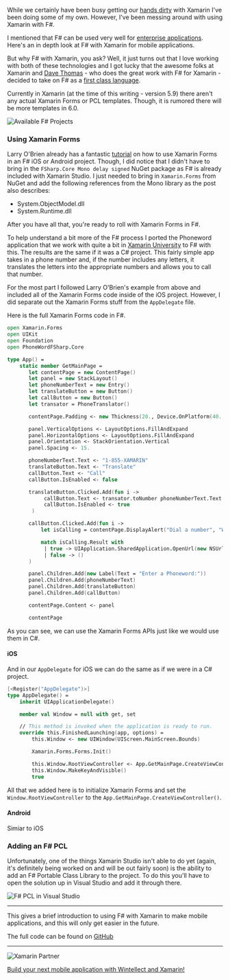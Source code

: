 While we certainly have been busy getting our [hands dirty](http://www.wintellect.com/devcenter/tag/xamarin) with Xamarin I've been doing some of my own. However, I've been messing around with using Xamarin with F#.

I mentioned that F# can be used very well for [enterprise applications](http://www.wintellect.com/devcenter/jwood/using-f-for-enterprise-applications). Here's an in depth look at F# with Xamarin for mobile applications.

But why F# with Xamarin, you ask? Well, it just turns out that I love working with both of these technologies and I got lucky that the awesome folks at Xamarin and [Dave Thomas](http://7sharpnine.com/) - who does the great work with F# for Xamarin -  decided to take on F# as a [first class language](http://developer.xamarin.com/guides/cross-platform/fsharp/).

Currently in Xamarin (at the time of this writing - version 5.9) there aren't any actual Xamarin Forms or PCL templates. Though, it is rumored there will be more templates in 6.0.

![Available F# Projects](https://dl.dropboxusercontent.com/s/mxdnb6gfnxbhbs0/FSharp-Solution.jpg?dl=0)

### Using Xamarin Forms
Larry O'Brien already has a fantastic [tutorial](http://www.knowing.net/index.php/2014/08/27/xamarin-forms-programming-in-f/) on how to use Xamarin Forms in an F# iOS or Android project. Though, I did notice that I didn't have to bring in the `FSharp.Core Mono delay signed` NuGet package as F# is already included with Xamarin Studio. I just needed to bring in `Xamarin.Forms` from NuGet and add the following references from the Mono library as the post also describes:

 - System.ObjectModel.dll
 - System.Runtime.dll

After you have all that, you're ready to roll with Xamarin Forms in F#. 

To help understand a bit more of the F# process I ported the Phoneword application that we work with quite a bit in [Xamarin University](https://xamarin.com/university) to F# with this. The results are the same if it was a C# project. This fairly simple app takes in a phone number and, if the number includes any letters, it translates the letters into the appropriate numbers and allows you to call that number.

For the most part I followed Larry O'Brien's example from above and included all of the Xamarin Forms code inside of the iOS project. However, I did separate out the Xamarin Forms stuff from the `AppDelegate` file.

Here is the full Xamarin Forms code in F#.
```fsharp
open Xamarin.Forms
open UIKit
open Foundation
open PhoneWordFSharp.Core

type App() =
    static member GetMainPage =
       let contentPage = new ContentPage()
       let panel = new StackLayout()
       let phoneNumberText = new Entry()
       let translateButton = new Button()
       let callButton = new Button()
       let transator = PhoneTranslator()

       contentPage.Padding <- new Thickness(20., Device.OnPlatform(40., 20., 20.), 20., 20.)

       panel.VerticalOptions <- LayoutOptions.FillAndExpand
       panel.HorizontalOptions <- LayoutOptions.FillAndExpand
       panel.Orientation <- StackOrientation.Vertical
       panel.Spacing <- 15.

       phoneNumberText.Text <- "1-855-XAMARIN"
       translateButton.Text <- "Translate"
       callButton.Text <- "Call"
       callButton.IsEnabled <- false

       translateButton.Clicked.Add(fun i -> 
            callButton.Text <- transator.toNumber phoneNumberText.Text
            callButton.IsEnabled <- true
        )

       callButton.Clicked.Add(fun i ->
           let isCalling = contentPage.DisplayAlert("Dial a number", "Would you like to call " + phoneNumberText.Text, "Yes", "No")

           match isCalling.Result with
            | true -> UIApplication.SharedApplication.OpenUrl(new NSUrl("tel:" + phoneNumberText.Text)) |> ignore
            | false -> ()
       )

       panel.Children.Add(new Label(Text = "Enter a Phoneword:"))
       panel.Children.Add(phoneNumberText)
       panel.Children.Add(translateButton)
       panel.Children.Add(callButton)

       contentPage.Content <- panel

       contentPage
```

As you can see, we can use the Xamarin Forms APIs just like we would use them in C#.

#### iOS
And in our `AppDelegate` for iOS we can do the same as if we were in a C# project.

```fsharp
[<Register("AppDelegate")>]
type AppDelegate() = 
    inherit UIApplicationDelegate()

    member val Window = null with get, set

    // This method is invoked when the application is ready to run.
    override this.FinishedLaunching(app, options) = 
        this.Window <- new UIWindow(UIScreen.MainScreen.Bounds)

        Xamarin.Forms.Forms.Init()

        this.Window.RootViewController <- App.GetMainPage.CreateViewController()
        this.Window.MakeKeyAndVisible()
        true
```

All that we added here is to initialize Xamarin Forms and set the `Window.RootViewController` to the `App.GetMainPage.CreateViewController()`.

#### Android
Simiar to iOS

### Adding an F# PCL
Unfortunately, one of the things Xamarin Studio isn't able to do yet (again, it's definitely being worked on and will be out fairly soon) is the ability to add an F# Portable Class Library to the project. To do this you'll have to open the solution up in Visual Studio and add it through there.

![F# PCL in Visual Studio](https://dl.dropboxusercontent.com/s/91wpconrqy7oh83/FSharpPCL.jpg?dl=0)


---
This gives a brief introduction to using F# with Xamarin to make mobile applications, and this will only get easier in the future.

The full code can be found on [GitHub]()

---

![Xamarin Partner](http://www.wintellect.com/devcenter/wp-content/uploads/2015/05/xamarin-partner_thumb1.png)

[Build your next mobile application with Wintellect and Xamarin!](http://www.wintellect.com/certified-xamarin-mobile-consultants)